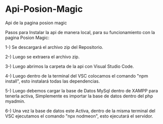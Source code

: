 # Api-Posion-Magic
Api de la pagina posion magic

Pasos para Instalar la api de manera local, para su funcionamiento con la pagina Posion Magic:

1-) Se descargará el archivo zip del Repositorio.

2-) Luego se extraera el archivo zip.

3-) Luego abrimos la carpeta de la api con Visual Studio Code.

4-) Luego dentro de la terminal del VSC colocamos el comando "npm install", esto instalará todas las dependencias.

5-) Luego debemos cargar la base de Datos MySql dentro de XAMPP para tenerla activa, Simplemente es importar la base de datos dentro del php myadmin.

6-) Una vez la base de datos este Activa, dentro de la misma terminal del VSC ejecutamos el comando "npx nodmeon", esto ejecutará el servidor.